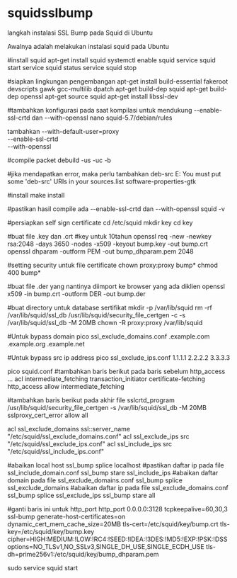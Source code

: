 # squidsslbump
langkah instalasi SSL Bump pada Squid di Ubuntu

Awalnya adalah melakukan instalasi squid pada Ubuntu

#install squid
apt-get install squid
systemctl enable squid
service squid start
service squid status
service squid stop
 
#siapkan lingkungan pengembangan
apt-get install build-essential fakeroot devscripts gawk gcc-multilib dpatch
apt-get build-dep squid
apt-get build-dep openssl
apt-get source squid
apt-get install libssl-dev

#tambahkan konfigurasi pada saat kompilasi untuk mendukung --enable-ssl-crtd dan --with-openssl
nano squid-5.7/debian/rules

tambahkan
--with-default-user=proxy \
--enable-ssl-crtd \
--with-openssl

#compile packet
debuild -us -uc -b

#jika mendapatkan error, maka perlu tambahkan deb-src
E: You must put some 'deb-src' URIs in your sources.list
software-properties-gtk

#install
make install

#pastikan hasil compile ada --enable-ssl-crtd dan --with-openssl
squid -v

#persiapkan self sign certificate
cd /etc/squid
mkdir key
cd key

#buat file .key dan .crt
#key untuk 10tahun
openssl req -new -newkey rsa:2048 -days 3650 -nodes -x509 -keyout bump.key -out bump.crt
openssl dhparam -outform PEM -out bump_dhparam.pem 2048

#setting security untuk file certificate
chown proxy:proxy bump*
chmod 400 bump*

#buat file .der yang nantinya diimport ke browser yang ada diklien
openssl x509 -in bump.crt -outform DER -out bump.der

#buat directory untuk database sertifikat
mkdir -p /var/lib/squid
rm -rf /var/lib/squid/ssl_db
/usr/lib/squid/security_file_certgen -c -s /var/lib/squid/ssl_db -M 20MB
chown -R proxy:proxy /var/lib/squid

#Untuk bypass domain
pico ssl_exclude_domains.conf
.example.com
.example.org
.example.net

#Untuk bypass src ip address
pico ssl_exclude_ips.conf
1.1.1.1
2.2.2.2
3.3.3.3

pico squid.conf
#tambahkan baris berikut pada baris sebelum http_access ...
acl intermediate_fetching transaction_initiator certificate-fetching
http_access allow intermediate_fetching

#tambahkan baris berikut pada akhir file
sslcrtd_program /usr/lib/squid/security_file_certgen -s /var/lib/squid/ssl_db -M 20MB
sslproxy_cert_error allow all

acl ssl_exclude_domains ssl::server_name "/etc/squid/ssl_exclude_domains.conf"
acl ssl_exclude_ips     src              "/etc/squid/ssl_exclude_ips.conf"
acl ssl_include_ips     src              "/etc/squid/ssl_include_ips.conf"

#abaikan local host
ssl_bump splice localhost
#pastikan daftar ip pada file ssl_include_domain.conf
ssl_bump stare ssl_include_ips
#abaikan daftar domain pada file ssl_exclude_domains.conf
ssl_bump splice ssl_exclude_domains
#abaikan daftar ip pada file ssl_exclude_domains.conf
ssl_bump splice ssl_exclude_ips
ssl_bump stare all

#ganti baris ini untuk http_port
http_port 0.0.0.0:3128 tcpkeepalive=60,30,3 ssl-bump generate-host-certificates=on dynamic_cert_mem_cache_size=20MB tls-cert=/etc/squid/key/bump.crt tls-key=/etc/squid/key/bump.key cipher=HIGH:MEDIUM:!LOW:!RC4:!SEED:!IDEA:!3DES:!MD5:!EXP:!PSK:!DSS options=NO_TLSv1,NO_SSLv3,SINGLE_DH_USE,SINGLE_ECDH_USE tls-dh=prime256v1:/etc/squid/key/bump_dhparam.pem

sudo service squid start
